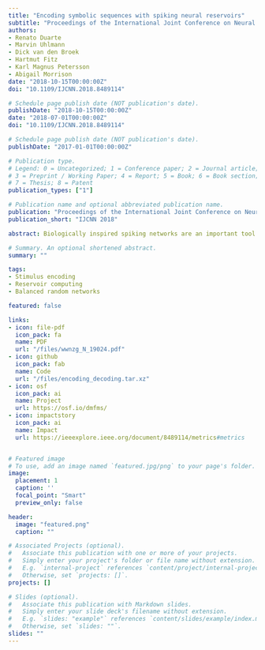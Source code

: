 ```yaml
---
title: "Encoding symbolic sequences with spiking neural reservoirs"
subtitle: "Proceedings of the International Joint Conference on Neural Networks 2018"
authors:
- Renato Duarte
- Marvin Uhlmann
- Dick van den Broek
- Hartmut Fitz
- Karl Magnus Petersson
- Abigail Morrison
date: "2018-10-15T00:00:00Z"
doi: "10.1109/IJCNN.2018.8489114"

# Schedule page publish date (NOT publication's date).
publishDate: "2018-10-15T00:00:00Z"
date: "2018-07-01T00:00:00Z"
doi: "10.1109/IJCNN.2018.8489114"

# Schedule page publish date (NOT publication's date).
publishDate: "2017-01-01T00:00:00Z"

# Publication type.
# Legend: 0 = Uncategorized; 1 = Conference paper; 2 = Journal article;
# 3 = Preprint / Working Paper; 4 = Report; 5 = Book; 6 = Book section;
# 7 = Thesis; 8 = Patent
publication_types: ["1"]

# Publication name and optional abbreviated publication name.
publication: "Proceedings of the International Joint Conference on Neural Networks 2018"
publication_short: "IJCNN 2018"

abstract: Biologically inspired spiking networks are an important tool to study the nature of computation and cognition in neural systems. In this work, we investigate the representational capacity of spiking networks engaged in an identity mapping task. We compare two schemes for encoding symbolic input, one in which input is injected as a direct current and one where input is delivered as a spatio-temporal spike pattern. We test the ability of networks to discriminate their input as a function of the number of distinct input symbols. We also compare performance using either membrane potentials or filtered spike trains as state variable. Furthermore, we investigate how the circuit behavior depends on the balance between excitation and inhibition, and the degree of synchrony and regularity in its internal dynamics. Finally, we compare different linear methods of decoding population activity onto desired target labels. Overall, our results suggest that even this simple mapping task is strongly influenced by design choices on input encoding, state-variables, circuit characteristics and decoding methods, and these factors can interact in complex ways. This work highlights the importance of constraining computational network models of behavior by available neurobiological evidence.

# Summary. An optional shortened abstract.
summary: ""

tags:
- Stimulus encoding
- Reservoir computing
- Balanced random networks

featured: false

links:
- icon: file-pdf
  icon_pack: fa
  name: PDF
  url: "/files/wwnzg_N_19024.pdf"
- icon: github 
  icon_pack: fab
  name: Code
  url: "/files/encoding_decoding.tar.xz"
- icon: osf
  icon_pack: ai
  name: Project
  url: https://osf.io/dmfms/
- icon: impactstory
  icon_pack: ai
  name: Impact
  url: https://ieeexplore.ieee.org/document/8489114/metrics#metrics


# Featured image
# To use, add an image named `featured.jpg/png` to your page's folder. 
image:
  placement: 1
  caption: ''
  focal_point: "Smart"
  preview_only: false

header:
  image: "featured.png"
  caption: ""

# Associated Projects (optional).
#   Associate this publication with one or more of your projects.
#   Simply enter your project's folder or file name without extension.
#   E.g. `internal-project` references `content/project/internal-project/index.md`.
#   Otherwise, set `projects: []`.
projects: []

# Slides (optional).
#   Associate this publication with Markdown slides.
#   Simply enter your slide deck's filename without extension.
#   E.g. `slides: "example"` references `content/slides/example/index.md`.
#   Otherwise, set `slides: ""`.
slides: ""
---
```


